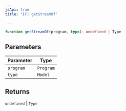 ```yaml
---
jsApi: true
title: "[F] getStreamOf"

---
```

```ts
function getStreamOf(program, type): undefined | Type
```

## Parameters

| Parameter | Type |
| ------ | ------ |
| `program` | `Program` |
| `type` | `Model` |

## Returns

`undefined` \| `Type`

